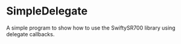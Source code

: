 # SimpleDelegate

A simple program to show how to use the SwiftySR700 library using delegate callbacks.
